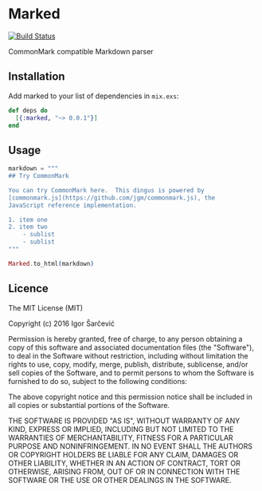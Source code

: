 # Marked

[![Build Status](https://semaphoreci.com/api/v1/projects/23666953-4757-4fcc-9188-2812cc8a5d8a/655721/badge.svg)](https://semaphoreci.com/shiroyasha/marked)

CommonMark compatible Markdown parser

## Installation

Add marked to your list of dependencies in `mix.exs`:

``` elixir
def deps do
  [{:marked, "~> 0.0.1"}]
end
```

## Usage

``` elixir
markdown = """
## Try CommonMark

You can try CommonMark here.  This dingus is powered by
[commonmark.js](https://github.com/jgm/commonmark.js), the
JavaScript reference implementation.

1. item one
2. item two
    - sublist
    - sublist
"""

Marked.to_html(markdown)
```

## Licence

The MIT License (MIT)

Copyright (c) 2016 Igor Šarčević

Permission is hereby granted, free of charge, to any person obtaining a copy
of this software and associated documentation files (the "Software"), to deal
in the Software without restriction, including without limitation the rights
to use, copy, modify, merge, publish, distribute, sublicense, and/or sell
copies of the Software, and to permit persons to whom the Software is
furnished to do so, subject to the following conditions:

The above copyright notice and this permission notice shall be included in all
copies or substantial portions of the Software.

THE SOFTWARE IS PROVIDED "AS IS", WITHOUT WARRANTY OF ANY KIND, EXPRESS OR
IMPLIED, INCLUDING BUT NOT LIMITED TO THE WARRANTIES OF MERCHANTABILITY,
FITNESS FOR A PARTICULAR PURPOSE AND NONINFRINGEMENT. IN NO EVENT SHALL THE
AUTHORS OR COPYRIGHT HOLDERS BE LIABLE FOR ANY CLAIM, DAMAGES OR OTHER
LIABILITY, WHETHER IN AN ACTION OF CONTRACT, TORT OR OTHERWISE, ARISING FROM,
OUT OF OR IN CONNECTION WITH THE SOFTWARE OR THE USE OR OTHER DEALINGS IN THE
SOFTWARE.
